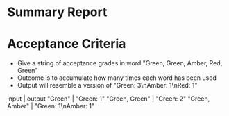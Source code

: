 # Summary Report

# Acceptance Criteria
  - Give a string of acceptance grades in word "Green, Green, Amber, Red, Green"
  - Outcome is to accumulate how many times each word has been used
  - Output will resemble a version of "Green: 3\nAmber: 1\nRed: 1"

  input         |   output
 "Green"        |     "Green: 1"
 "Green, Green" |     "Green: 2"
 "Green, Amber" |     "Green: 1\nAmber: 1"